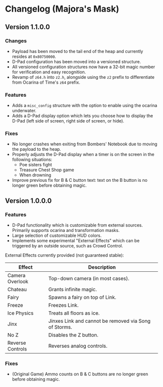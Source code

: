 Changelog (Majora's Mask)
=========================

## Version 1.1.0.0

### Changes

- Payload has been moved to the tail end of the heap and currently resides at `0x80750000`.
- D-Pad configuration has been moved into a versioned structure.
- All versioned configuration structures now have a 32-bit magic number for verification and easy recognition.
- Revamp of `z64.h` into `z2.h`, alongside using the `z2` prefix to differentiate from Ocarina of Time's `z64` prefix.

### Features

- Adds a `misc_config` structure with the option to enable using the ocarina underwater.
- Adds a D-Pad display option which lets you choose how to display the D-Pad (left side of screen, right side of screen, or hide).

### Fixes

- No longer crashes when exiting from Bombers' Notebook due to moving the payload to the heap.
- Properly adjusts the D-Pad display when a timer is on the screen in the following situations:
  - Poe sisters fight
  - Treasure Chest Shop game
  - When drowning
- Improve previous fix for B & C button text: text on the B button is no longer green before obtaining magic.

## Version 1.0.0.0

### Features

- D-Pad functionality which is customizable from external sources. Primarily supports ocarina and transformation masks.
- Large selection of customizable HUD colors.
- Implements some experimental "External Effects" which can be triggered by an outside source, such as Crowd Control.

External Effects currently provided (not guaranteed stable):

| Effect           | Description                                            |
| ---------------- | ------------------------------------------------------ |
| Camera Overlook  | Top-down camera (in most cases).                       |
| Chateau          | Grants infinite magic.                                 |
| Fairy            | Spawns a fairy on top of Link.                         |
| Freeze           | Freezes Link.                                          |
| Ice Physics      | Treats all floors as ice.                              |
| Jinx             | Jinxes Link and cannot be removed via Song of Storms.  |
| No Z             | Disables the Z button.                                 |
| Reverse Controls | Reverses analog controls.                              |

### Fixes

- (Original Game) Ammo counts on B & C buttons are no longer green before obtaining magic.
